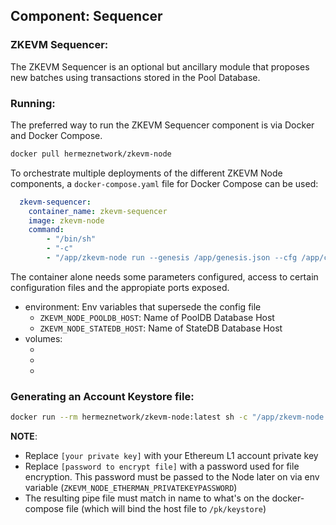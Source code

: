 ## Component: Sequencer

### ZKEVM Sequencer:

The ZKEVM Sequencer is an optional but ancillary module that proposes new batches using transactions stored in the Pool Database.

### Running:

The preferred way to run the ZKEVM Sequencer component is via Docker and Docker Compose.

```bash
docker pull hermeznetwork/zkevm-node
```

To orchestrate multiple deployments of the different ZKEVM Node components, a `docker-compose.yaml` file for Docker Compose can be used:

```yaml
  zkevm-sequencer:
    container_name: zkevm-sequencer
    image: zkevm-node
	command:
		- "/bin/sh"
		- "-c"
		- "/app/zkevm-node run --genesis /app/genesis.json --cfg /app/config.toml --components sequencer"
```

The container alone needs some parameters configured, access to certain configuration files and the appropiate ports exposed.

- environment: Env variables that supersede the config file
	- `ZKEVM_NODE_POOLDB_HOST`: Name of PoolDB Database Host
	- `ZKEVM_NODE_STATEDB_HOST`: Name of StateDB Database Host
- volumes:
	- [your Account Keystore file]:/pk/keystore (note, this `/pk/keystore` value is the default path that's written in the Public Configuration files on this repo, meant to expedite deployments, it can be superseded via an env flag `ZKEVM_NODE_ETHERMAN_PRIVATEKEYPATH`.)
	- [your config.toml file]:/app/config.toml
	- [your genesis.json file]:/app/genesis.json

### Generating an Account Keystore file:

```bash
docker run --rm hermeznetwork/zkevm-node:latest sh -c "/app/zkevm-node encryptKey --pk=[your private key] --pw=[password to encrypt file] --output=./keystore; cat ./keystore/*" > account.keystore
```

**NOTE**:

- Replace `[your private key]` with your Ethereum L1 account private key
- Replace `[password to encrypt file]` with a password used for file encryption. This password must be passed to the Node later on via env variable (`ZKEVM_NODE_ETHERMAN_PRIVATEKEYPASSWORD`)
- The resulting pipe file must match in name to what's on the docker-compose file (which will bind the host file to `/pk/keystore`)
